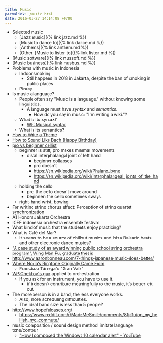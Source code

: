 ```yaml
---
title: Music
permalink: /music.html
date: 2016-03-27 14:14:08 +0700
---
```


- Selected music
    - [Jazz music]({% link jazz.md %})
    - [Music to dance to]({% link dance.md %})
    - [Anthems]({% link anthem.md %})
    - (Other) [Music to listen to]({% link listen.md %})
- [Music software]({% link mussoft.md %})
- [Music business]({% link musbus.md %})
- Problems with music in Indonesia
    - Indoor smoking
        - Still happens in 2018 in Jakarta, despite the ban of smoking in public places
    - Piracy
- Is music a language?
    - People often say "Music is a language." without knowing some linguistics.
        - A language must have *syntax* and *semantics*.
            - How do you say in music: "I'm writing a wiki."?
    - What is its syntax?
        - [WP: Musical syntax](https://en.wikipedia.org/wiki/Musical_syntax)
    - What is its semantics?
- [How to Write a Theme](https://www.youtube.com/watch?v=wHp9kQdPLuE)
- [How to Sound Like Bach (Happy Birthday)](https://www.youtube.com/watch?v=hPvAqyDd1aI)
- [pro vs beginner cellist](https://www.youtube.com/watch?v=RhXnff1daXk )
    - beginner is stiff, pro makes minimal movements
        - distal interphalangal joint of left hand
            - beginner collapses
            - pro doesn't
            - https://en.wikipedia.org/wiki/Phalanx_bone
            - https://en.wikipedia.org/wiki/Interphalangeal_joints_of_the_hand
    - holding the cello
        - pro: the cello doesn't move around
        - beginner: the cello sometimes sways
    - right-hand wrist, bowing
- For writing string chorus effect: [Perception of string quartet synchronization](https://www.ncbi.nlm.nih.gov/pmc/articles/PMC4196478/)
- All Honors Jakarta Orchestra
- IOEF indonesia orchestra ensemble festival
- What kind of music that the students enjoy practicing?
- What is Café del Mar?
    - It seems to be a source of chillout musics and Ibiza Balearic beats and other electronic dance musics?
- ["A case study of an award winning public school string orchestra program", Wing Man Fu, graduate thesis]( https://etd.ohiolink.edu/rws_etd/document/get/bgsu1242663220/inline)
- http://www.aaronbonneau.com/7-things-japanese-music-does-better/
- [Where Nokia’s Ringtone Originally Came From](https://www.youtube.com/watch?v=B5FaG6dgAxc)
    - Francisco Tárrega's "Gran Vals"
- [WP:Chekhov's gun](https://en.wikipedia.org/wiki/Chekhov%27s_gun) applied to orchestration
    - If you ask for an instrument, you have to use it.
        - If it doesn't contribute meaningfully to the music, it's better left out.
- The more person is in a band, the less everyone works.
    - Also, more scheduling difficulties.
    - The ideal band size is less than 5 people?
- http://www.hopefulcases.org/
    - https://www.reddit.com/r/MadeMeSmile/comments/8fjd1u/on_my_hellish_nyc_commute/
- music composition / sound design method; imitate language tone/contour
    - ["How I composed the Windows 10 calendar alert" - YouTube](https://www.youtube.com/watch?v=1sqg63imHx0)
